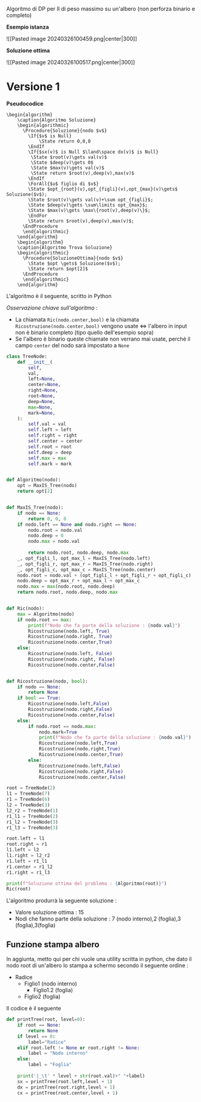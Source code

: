 Algoritmo di DP per II di peso massimo su un'albero (non perforza binario e completo)

**Esempio istanza**

![[Pasted image 20240326100459.png|center|300]]

**Soluzione ottima**

![[Pasted image 20240326100517.png|center|300]]

# Versione 1

**Pseudocodice**

```pseudo
\begin{algorithm}
    \caption{Algoritmo Soluzione}
    \begin{algorithmic}
      \Procedure{Soluzione}{nodo $v$}
        \If{$v$ is Null}
	        \State return 0,0,0
        \EndIf
        \If{$sx(v)$ is Null $\land\space dx(v)$ is Null}
         \State $root(v)\gets val(v)$
         \State $deep(v)\gets 0$
         \State $max(v)\gets val(v)$
         \State return $root(v),deep(v),max(v)$
        \EndIf
        \ForAll{$u$ figlio di $v$}
        \State $opt_{root}(v),opt_{figli}(v),opt_{max}(v)\gets$ Soluzione($v$);
        \State $root(v)\gets val(v)+\sum opt_{figli}$;
        \State $deep(v)\gets \sum\limits opt_{max}$;
        \State $max(v)\gets \max\{root(v),deep(v)\}$;
        \EndFor
        \State return $root(v),deep(v),max(v)$;
      \EndProcedure
      \end{algorithmic}
    \end{algorithm}
    \begin{algorithm}
    \caption{Algoritmo Trova Soluzione}
    \begin{algorithmic}
      \Procedure{SoluzioneOttima}{nodo $v$}
        \State $opt \gets$ Soluzione($v$);
        \State return $opt[2]$
      \EndProcedure
      \end{algorithmic}
    \end{algorithm}
```

L'algoritmo è il seguente, scritto in Python

*Osservazione chiave sull'algoritmo* :
- La chiamata `Ric(nodo.center,bool)` e la chiamata `Ricostruzione(nodo.center,bool)` vengono usate $\iff$ l'albero in input non è binario completo (tipo quello dell'esempio sopra)
- Se l'albero è binario queste chiamate non verrano mai usate, perchè il campo `center` del nodo sarà impostato a `None`

```python
class TreeNode:
    def __init__(
        self,
        val,
        left=None,
        center=None,
        right=None,
        root=None,
        deep=None,
        max=None,
        mark=None,
    ):
        self.val = val
        self.left = left
        self.right = right
        self.center = center
        self.root = root
        self.deep = deep
        self.max = max
        self.mark = mark


def Algoritmo(nodo):
    opt = MaxIS_Tree(nodo)
    return opt[2]


def MaxIS_Tree(nodo):
    if nodo == None:
        return 0, 0, 0
    if nodo.left == None and nodo.right == None:
        nodo.root = nodo.val
        nodo.deep = 0
        nodo.max = nodo.val
        
        return nodo.root, nodo.deep, nodo.max
    _, opt_figli_l, opt_max_l = MaxIS_Tree(nodo.left)
    _, opt_figli_r, opt_max_r = MaxIS_Tree(nodo.right)
    _, opt_figli_c, opt_max_c = MaxIS_Tree(nodo.center)
    nodo.root = nodo.val + (opt_figli_l + opt_figli_r + opt_figli_c)
    nodo.deep = opt_max_r + opt_max_l + opt_max_c
    nodo.max = max(nodo.root, nodo.deep)
    return nodo.root, nodo.deep, nodo.max


def Ric(nodo):
    max = Algoritmo(nodo)
    if nodo.root == max:
	    print(f"Nodo che fa parte della soluzione : {nodo.val}")
        Ricostruzione(nodo.left, True)
        Ricostruzione(nodo.right, True)
        Ricostruzione(nodo.center,True)
    else:
        Ricostruzione(nodo.left, False)
        Ricostruzione(nodo.right, False)
        Ricostruzione(nodo.center,False)


def Ricostruzione(nodo, bool):
    if nodo == None:
        return None
    if bool == True:
        Ricostruzione(nodo.left,False)
        Ricostruzione(nodo.right,False)
        Ricostruzione(nodo.center,False)
    else:
        if nodo.root == nodo.max:
            nodo.mark=True
            print(f"Nodo che fa parte della soluzione : {nodo.val}")
            Ricostruzione(nodo.left,True)
            Ricostruzione(nodo.right,True)
            Ricostruzione(nodo.center,True)
        else:
            Ricostruzione(nodo.left,False)
            Ricostruzione(nodo.right,False)
            Ricostruzione(nodo.center,False)

root = TreeNode(2)
l1 = TreeNode(7)
r1 = TreeNode(6)
l2 = TreeNode(3)
l2_r2 = TreeNode(1)
r1_l1 = TreeNode(2)
r1_l2 = TreeNode(3)
r1_l3 = TreeNode(3)

root.left = l1
root.right = r1
l1.left = l2
l1.right = l2_r2
r1.left = r1_l1
r1.center = r1_l2
r1.right = r1_l3

print(f"Soluzione ottima del problema : {Algoritmo(root)}")
Ric(root)
```

L'algoritmo produrrà la seguente soluzione :
- Valore soluzione ottima : 15
- Nodi che fanno parte della soluzione : 7 (nodo interno),2 (foglia),3 (foglia),3(foglia)

## Funzione stampa albero

In aggiunta, metto qui per chi vuole una utility scritta in python, che dato il nodo root di un'albero lo stampa a schermo secondo il seguente ordine :

- Radice
	- Figlio1 (nodo interno)
		- Figlio1.2 (foglia)
	- Figlio2 (foglia)

Il codice è il seguente

```python
def printTree(root, level=0):
    if root == None:
        return None
    if level == 0:
        label="Radice"
    elif root.left != None or root.right != None:
        label = "Nodo interno"
    else:
        label = "Foglia"
    
    print('|_\t' * level + str(root.val)+" "+label)
    sx = printTree(root.left,level + 1)
    dx = printTree(root.right,level + 1)
    cx = printTree(root.center,level + 1)
```